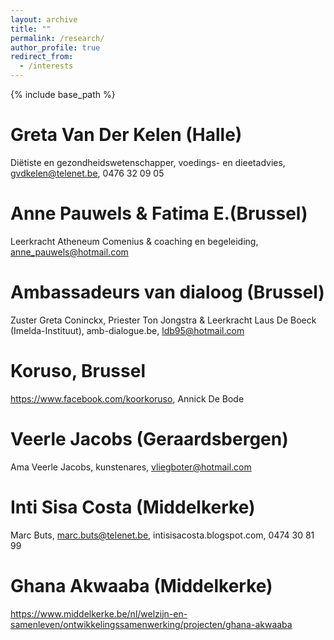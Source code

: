 ```yaml
---
layout: archive
title: ""
permalink: /research/
author_profile: true
redirect_from:
  - /interests
---
```


{% include base_path %}
  
Greta Van Der Kelen (Halle)
======
Diëtiste en gezondheidswetenschapper, voedings- en dieetadvies, gvdkelen@telenet.be, 0476 32 09 05    

Anne Pauwels & Fatima E.(Brussel)
======
Leerkracht Atheneum Comenius & coaching en begeleiding, anne_pauwels@hotmail.com

Ambassadeurs van dialoog (Brussel)
======
Zuster Greta Coninckx, Priester Ton Jongstra &  Leerkracht Laus De Boeck (Imelda-Instituut), amb-dialogue.be, ldb95@hotmail.com

Koruso, Brussel 
=======
https://www.facebook.com/koorkoruso, Annick De Bode

Veerle Jacobs (Geraardsbergen)
======
Ama Veerle Jacobs, kunstenares, vliegboter@hotmail.com

Inti Sisa Costa (Middelkerke)
======
Marc Buts, marc.buts@telenet.be, intisisacosta.blogspot.com, 0474 30 81 99

Ghana Akwaaba (Middelkerke)
======
https://www.middelkerke.be/nl/welzijn-en-samenleven/ontwikkelingssamenwerking/projecten/ghana-akwaaba

